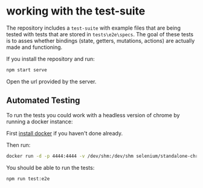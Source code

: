 # working with the test-suite

The repository includes a `test-suite` with example files that are being tested with tests that are stored in `tests\e2e\specs`. The goal of these tests is to asses whether bindings (state, getters, mutations, actions) are actually made and functioning.

If you install the repository and run:

```bash
npm start serve
```

Open the url provided by the server.

## Automated Testing

To run the tests you could work with a headless version of chrome by running a docker instance:
 
 First  [install docker](https://hub.docker.com/?overlay=onboarding) if you haven't done already.

Then run:

```bash
docker run -d -p 4444:4444 -v /dev/shm:/dev/shm selenium/standalone-chrome:3.141.59-vanadium
```

You should be able to run the tests:

```bash
npm run test:e2e
```

